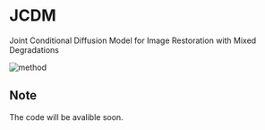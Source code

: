# JCDM
Joint Conditional Diffusion Model for Image Restoration with Mixed Degradations

![method](https://github.com/mengyu212/JCDM/blob/main/fig2.jpg)

## Note
The code will be avalible soon.
